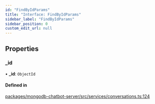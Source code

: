 ```yaml
---
id: "FindByIdParams"
title: "Interface: FindByIdParams"
sidebar_label: "FindByIdParams"
sidebar_position: 0
custom_edit_url: null
---
```


## Properties

### \_id

• **\_id**: `ObjectId`

#### Defined in

[packages/mongodb-chatbot-server/src/services/conversations.ts:124](https://github.com/mongodben/chatbot/blob/dbe6fdb/packages/mongodb-chatbot-server/src/services/conversations.ts#L124)
